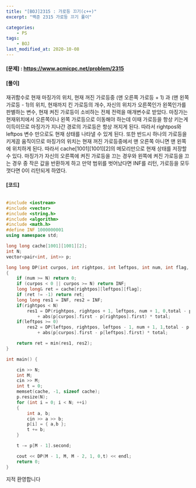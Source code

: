 ```yaml
---
title: "[BOJ]2315 : 가로등 끄기(c++)"
excerpt: "백준 2315 가로등 끄기 풀이"

categories:
    - PS
tags:
    - BOJ
last_modified_at: 2020-10-08
---
```


#### [문제] : <https://www.acmicpc.net/problem/2315>

#### [풀이]

재귀함수로 현재 마징가의 위치, 현재 꺼진 가로등중 (맨 오른쪽 가로등 + 1) 과 (맨 왼쪽 가로등 - 1)의 위치, 현재까지 킨 가로등의 개수, 자신의 위치가 오른쪽인가 왼쪽인가를 판별하는 변수, 
현재 켜진 가로등이 소비하는 전체 전력을 매개변수로 받았다. 마징가는 현재위치에서 오른쪽이나 왼쪽 가로등으로 이동해야 하는데 이때 가로등을 항상 키는게 이득이므로 마징가가 지나간 경로의 가로등은 항상 꺼지게 된다. 따라서 rightpos와 leftpos
변수 만으로도 현재 상태를 나타낼 수 있게 된다. 또한 반드시 하나의 가로등을 키게끔 움직이므로 마징가의 위치는 현재 꺼진 가로등중에서 맨 오른쪽 아니면 맨 왼쪽에 위치하게 된다. 따라서 cache[1001][1001][2]의 메모리만으로 현재 상태를 저장할 수 있다.
마징가가 자신의 오른쪽에 켜진 가로등을 끄는 경우와 왼쪽에 켜진 가로등을 끄는 경우 중 작은 값을 반환하게 하고 만약 범위를 벗어났다면 INF를 리턴, 가로등을 모두 껏다면 0이 리턴되게 하였다.

#### [코드]

```cpp

#include <iostream>
#include <vector>
#include <string.h>
#include <algorithm>
#include <math.h>
#define INF 1000000001
using namespace std;

long long cache[1001][1001][2];
int N;
vector<pair<int, int>> p;

long long DP(int curpos, int rightpos, int leftpos, int num, int flag, int total)
{
	if (num >= N) return 0;
	if (curpos < 0 || curpos >= N) return INF;
	long long& ret = cache[rightpos][leftpos][flag];
	if (ret != -1) return ret;
	long long res1 = INF, res2 = INF;
	if(rightpos < N)
		res1 = DP(rightpos, rightpos + 1, leftpos, num + 1, 0,total - p[rightpos].second) 
			+ abs(p[curpos].first - p[rightpos].first) * total;
	if(leftpos >= 0)
		res2 = DP(leftpos, rightpos, leftpos - 1, num + 1, 1,total - p[leftpos].second) 
			+ abs(p[curpos].first - p[leftpos].first) * total;

	return ret = min(res1, res2);
}

int main() {

	cin >> N;
	int M;
	cin >> M;
	int t = 0;
	memset(cache, -1, sizeof cache);
	p.resize(N);
	for (int i = 0; i < N; ++i)
	{
		int a, b;
		cin >> a >> b;
		p[i] = { a,b };
		t += b;
	}

	t -= p[M - 1].second;

	cout << DP(M - 1, M, M - 2, 1, 0,t) << endl;
	return 0;
}


```
  
지적 환영합니다